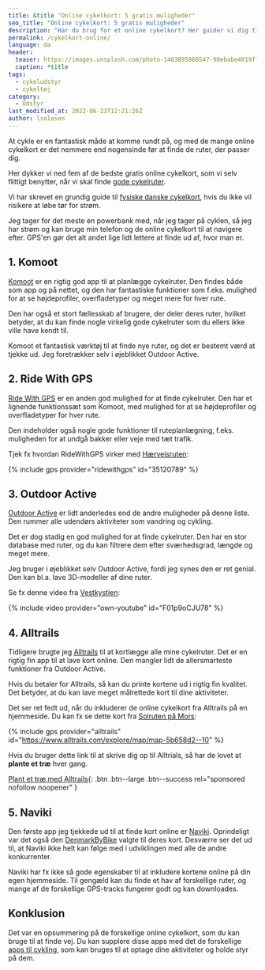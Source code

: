 ```yaml
---
title: &title "Online cykelkort: 5 gratis muligheder"
seo_title: "Online cykelkort: 5 gratis muligheder"
description: "Har du brug for et online cykelkort? Her guider vi dig til gode gratis muligheder for at finde et kort til din cykeltur, som har onlineforbindelse."
permalink: /cykelkort-online/
language: da
header:
  teaser: https://images.unsplash.com/photo-1483895868547-90ebabe4819f?ixlib=rb-1.2.1&ixid=MnwxMjA3fDB8MHxwaG90by1wYWdlfHx8fGVufDB8fHx8&auto=format&fit=crop&h=300&w=400&q=10
  caption: *title
tags:
  - cykeludstyr
  - cykeltøj
category:
  - Udstyr
last_modified_at: 2022-06-23T12:21:26Z
author: lsolesen
---
```


At cykle er en fantastisk måde at komme rundt på, og med de mange online cykelkort er det nemmere end nogensinde før at finde de ruter, der passer dig.

Her dykker vi ned fem af de bedste gratis online cykelkort, som vi selv flittigt benytter, når vi skal finde [gode cykelruter](/cykelruter-danmark/).

Vi har skrevet en grundig guide til [fysiske danske cykelkort](/cykelkort/), hvis du ikke vil risikere at løbe tør for strøm.

Jeg tager for det meste en powerbank med, når jeg tager på cyklen, så jeg har strøm og kan bruge min telefon og de online cykelkort til at navigere efter. GPS'en gør det alt andet lige lidt lettere at finde ud af, hvor man er.

## 1. Komoot

[Komoot](https://www.komoot.com/) er en rigtig god app til at planlægge cykelruter. Den findes både som app og på nettet, og den har fantastiske funktioner som f.eks. mulighed for at se højdeprofiler, overfladetyper og meget mere for hver rute.

Den har også et stort fællesskab af brugere, der deler deres ruter, hvilket betyder, at du kan finde nogle virkelig gode cykelruter som du ellers ikke ville have kendt til.

Komoot et fantastisk værktøj til at finde nye ruter, og det er bestemt værd at tjekke ud. Jeg foretrækker selv i øjeblikket Outdoor Active.

## 2. Ride With GPS

[Ride With GPS](https://www.ridewithgps.com) er en anden god mulighed for at finde cykelruter. Den har et lignende funktionssæt som Komoot, med mulighed for at se højdeprofiler og overfladetyper for hver rute.

Den indeholder også nogle gode funktioner til ruteplanlægning, f.eks. muligheden for at undgå bakker eller veje med tæt trafik.

Tjek fx hvordan RideWithGPS virker med [Hærvejsruten](/rute/national-rute-3-haervejsruten/):

{% include gps provider="ridewithgps" id="35120789" %}

## 3. Outdoor Active

[Outdoor Active](https://www.outdooractive.com/) er lidt anderledes end de andre muligheder på denne liste. Den rummer alle udendørs aktiviteter som vandring og cykling.

Det er dog stadig en god mulighed for at finde cykelruter. Den har en stor database med ruter, og du kan filtrere dem efter sværhedsgrad, længde og meget mere.

Jeg bruger i øjeblikket selv Outdoor Active, fordi jeg synes den er ret genial. Den kan bl.a. lave 3D-modeller af dine ruter.

Se fx denne video fra [Vestkystien](/rute/national-rute-1-vestkyststien/):

{% include video provider="own-youtube" id="F01p9oCJU78" %}

## 4. Alltrails

Tidligere brugte jeg [Alltrails](https://www.alltrails.com/invite/7ILZUE) til at kortlægge alle mine cykelruter. Det er en rigtig fin app til at lave kort online. Den mangler lidt de allersmarteste funktioner fra Outdoor Active.

Hvis du betaler for Alltrails, så kan du printe kortene ud i rigtig fin kvalitet. Det betyder, at du kan lave meget målrettede kort til dine aktiviteter.

Det ser ret fedt ud, når du inkluderer de online cykelkort fra Alltrails på en hjemmeside. Du kan fx se dette kort fra [Solruten på Mors](/rute/regional-rute-19-solruten-mors-rundt/):

{% include gps provider="alltrails" id="https://www.alltrails.com/explore/map/map-5b658d2--10" %}

Hvis du bruger dette link til at skrive dig op til Alltrials, så har de lovet at **plante et træ** hver gang.

[Plant et træ med Alltrails](https://www.alltrails.com/invite/7ILZUE){: .btn .btn--large .btn--success rel="sponsored nofollow noopener" }

## 5. Naviki

Den første app jeg tjekkede ud til at finde kort online er [Naviki](https://www.naviki.org/da/naviki/). Oprindeligt var det også den [DenmarkByBike](https://ruter.dk/) valgte til deres kort. Desværre ser det ud til, at Naviki ikke helt kan følge med i udviklingen med alle de andre konkurrenter.

Naviki har fx ikke så gode egenskaber til at inkludere kortene online på din egen hjemmeside. Til gengæld kan du finde et hav af forskellige ruter, og mange af de forskellige GPS-tracks fungerer godt og kan downloades.

## Konklusion

Det var en opsummering på de forskellige online cykelkort, som du kan bruge til at finde vej. Du kan supplere disse apps med det de forskellige [apps til cykling](/cykling-apps/), som kan bruges til at optage dine aktiviteter og holde styr på dem.
